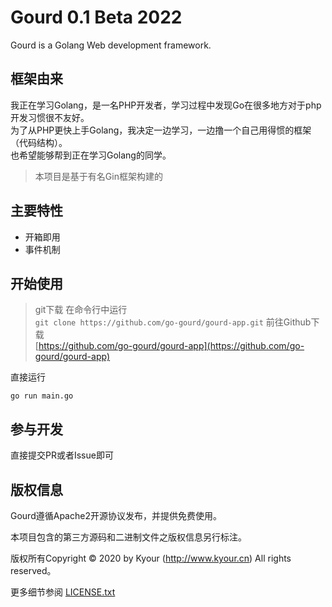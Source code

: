 
Gourd 0.1 Beta 2022
===============

Gourd is a Golang Web development framework.

## 框架由来
我正在学习Golang，是一名PHP开发者，学习过程中发现Go在很多地方对于php开发习惯很不友好。  
为了从PHP更快上手Golang，我决定一边学习，一边撸一个自己用得惯的框架（代码结构）。  
也希望能够帮到正在学习Golang的同学。

> 本项目是基于有名Gin框架构建的

## 主要特性
* 开箱即用
* 事件机制

## 开始使用
> git下载
> 在命令行中运行  
`git clone https://github.com/go-gourd/gourd-app.git`
>前往Github下载  
[https://github.com/go-gourd/gourd-app](https://github.com/go-gourd/gourd-app)

直接运行
```shell
go run main.go
```

## 参与开发

直接提交PR或者Issue即可

## 版权信息

Gourd遵循Apache2开源协议发布，并提供免费使用。

本项目包含的第三方源码和二进制文件之版权信息另行标注。

版权所有Copyright © 2020 by Kyour (http://www.kyour.cn) All rights reserved。

更多细节参阅 [LICENSE.txt](LICENSE.txt)